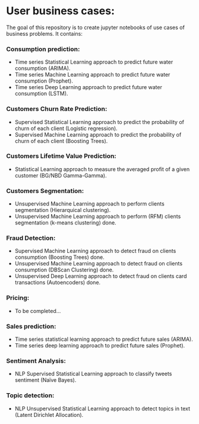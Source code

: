 # User business cases:

The goal of this repository is to create jupyter notebooks of use cases of business problems. It contains:

### Consumption prediction:
  - Time series Statistical Learning approach to predict future water consumption (ARIMA).
  - Time series Machine Learning approach to predict future water consumption (Prophet).
  - Time series Deep Learning approach to predict future water consumption (LSTM).

### Customers Churn Rate Prediction:
  - Supervised Statistical Learning approach to predict the probability of churn of each client (Logistic regression).
  - Supervised Machine Learning approach to predict the probability of churn of each client (Boosting Trees).

### Customers Lifetime Value Prediction:
  - Statistical Learning approach to measure the averaged profit of a given customer (BG/NBD Gamma-Gamma).

### Customers Segmentation:
  - Unsupervised Machine Learning approach to perform clients segmentation (Hierarquical clustering).
  - Unsupervised Machine Learning approach to perform (RFM) clients segmentation (k-means clustering) done.

### Fraud Detection:
  - Supervised Machine Learning approach to detect fraud on clients consumption (Boosting Trees) done.
  - Unsupervised Machine Learning approach to detect fraud on clients consumption (DBScan Clustering) done.
  - Unsupervised Deep Learning approach to detect fraud on clients card transactions (Autoencoders) done.

### Pricing:
  - To be completed...

### Sales prediction:
  - Time series statistical learning approach to predict future sales (ARIMA).
  - Time series deep learning approach to predict future sales (Prophet).

### Sentiment Analysis:
  - NLP Supervised Statistical Learning approach to classify tweets sentiment (Naïve Bayes).

### Topic detection:
  - NLP Unsupervised Statistical Learning approach to detect topics in text (Latent Dirichlet Allocation).
